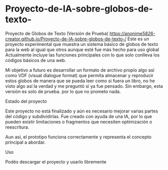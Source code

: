 # Proyecto-de-IA-sobre-globos-de-texto-
Proyecto de Globos de Texto (Versión de Prueba)
https://anonime5826-creator.github.io/Proyecto-de-IA-sobre-globos-de-texto-/
Este es un proyecto experimental que muestra un sistema básico de globos de texto para la web al igual que otros aunque esté fue más hecho para uso global
Actualmente incluye las funciones principales con lo que solo conlleva los códigos básicos de una web.

Mi objetivo a futuro es desarrollar un formato de archivo propio algo así como VDF (visual dialogue format) que permita almacenar y reproducir estos globos de manera que se pueda leer como si fuera un libro, no he visto algo así la verdad y me preguntó si ya fue pensado. Sin embargo, esta versión es solo de prueba.
por lo que no prometo nada.

Estado del proyecto

Este proyecto  no está finalizado y aún es necesario mejorar varias partes del código y subdividirlas. Fue creado con ayuda de una IA, por lo que pueden existir limitaciones o fragmentos que necesiten optimización o reescritura.

Aun así, el prototipo funciona correctamente y representa el concepto principal a abordar.


Uso

Podés descargar el proyecto y usarlo libremente 
